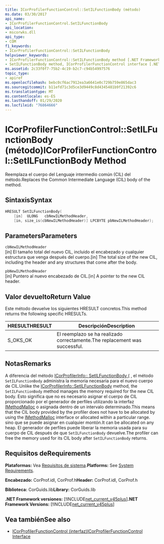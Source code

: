 ```yaml
---
title: ICorProfilerFunctionControl::SetILFunctionBody (método)
ms.date: 03/30/2017
api_name:
- ICorProfilerFunctionControl.SetILFunctionBody
api_location:
- mscorwks.dll
api_type:
- COM
f1_keywords:
- ICorProfilerFunctionControl::SetILFunctionBody
helpviewer_keywords:
- ICorProfilerFunctionControl::SetILFunctionBody method [.NET Framework profiling]
- SetILFunctionBody method, ICorProfilerFunctionControl interface [.NET Framework profiling]
ms.assetid: 2c33f0f7-75b2-4c19-b2c7-c94b54997576
topic_type:
- apiref
ms.openlocfilehash: bebc0cf6ac7912ea3a6641e0c729b759e865dac3
ms.sourcegitcommit: b11efd71c3d5ce3d9449c8d4345481b9f21392c6
ms.translationtype: MT
ms.contentlocale: es-ES
ms.lasthandoff: 01/29/2020
ms.locfileid: "76864666"
---
```

# <a name="icorprofilerfunctioncontrolsetilfunctionbody-method"></a><span data-ttu-id="9cdec-102">ICorProfilerFunctionControl::SetILFunctionBody (método)</span><span class="sxs-lookup"><span data-stu-id="9cdec-102">ICorProfilerFunctionControl::SetILFunctionBody Method</span></span>
<span data-ttu-id="9cdec-103">Reemplaza el cuerpo del Lenguaje intermedio común (CIL) del método.</span><span class="sxs-lookup"><span data-stu-id="9cdec-103">Replaces the Common Intermediate Language (CIL) body of the method.</span></span>  
  
## <a name="syntax"></a><span data-ttu-id="9cdec-104">Sintaxis</span><span class="sxs-lookup"><span data-stu-id="9cdec-104">Syntax</span></span>  
  
```cpp  
HRESULT SetILFunctionBody(  
    [in]  ULONG   cbNewILMethodHeader,  
    [in, size_is(cbNewILMethodHeader)] LPCBYTE pbNewILMethodHeader);  
```  
  
## <a name="parameters"></a><span data-ttu-id="9cdec-105">Parameters</span><span class="sxs-lookup"><span data-stu-id="9cdec-105">Parameters</span></span>  
 `cbNewILMethodHeader`  
 <span data-ttu-id="9cdec-106">[in] El tamaño total del nuevo CIL, incluido el encabezado y cualquier estructura que venga después del cuerpo.</span><span class="sxs-lookup"><span data-stu-id="9cdec-106">[in] The total size of the new CIL, including the header and any structures that come after the body.</span></span>  
  
 `pbNewILMethodHeader`  
 <span data-ttu-id="9cdec-107">[in] Puntero al nuevo encabezado de CIL.</span><span class="sxs-lookup"><span data-stu-id="9cdec-107">[in] A pointer to the new CIL header.</span></span>  
  
## <a name="return-value"></a><span data-ttu-id="9cdec-108">Valor devuelto</span><span class="sxs-lookup"><span data-stu-id="9cdec-108">Return Value</span></span>  
 <span data-ttu-id="9cdec-109">Este método devuelve los siguientes HRESULT concretos.</span><span class="sxs-lookup"><span data-stu-id="9cdec-109">This method returns the following specific HRESULTs.</span></span>  
  
|<span data-ttu-id="9cdec-110">HRESULT</span><span class="sxs-lookup"><span data-stu-id="9cdec-110">HRESULT</span></span>|<span data-ttu-id="9cdec-111">Descripción</span><span class="sxs-lookup"><span data-stu-id="9cdec-111">Description</span></span>|  
|-------------|-----------------|  
|<span data-ttu-id="9cdec-112">S_OK</span><span class="sxs-lookup"><span data-stu-id="9cdec-112">S_OK</span></span>|<span data-ttu-id="9cdec-113">El reemplazo se ha realizado correctamente.</span><span class="sxs-lookup"><span data-stu-id="9cdec-113">The replacement was successful.</span></span>|  
  
## <a name="remarks"></a><span data-ttu-id="9cdec-114">Notas</span><span class="sxs-lookup"><span data-stu-id="9cdec-114">Remarks</span></span>  
 <span data-ttu-id="9cdec-115">A diferencia del método [ICorProfilerInfo:: SetILFunctionBody (](icorprofilerinfo-setilfunctionbody-method.md) , el método `SetILFunctionBody` administra la memoria necesaria para el nuevo cuerpo de CIL.</span><span class="sxs-lookup"><span data-stu-id="9cdec-115">Unlike the [ICorProfilerInfo::SetILFunctionBody](icorprofilerinfo-setilfunctionbody-method.md) method, the `SetILFunctionBody` method manages the memory required for the new CIL body.</span></span> <span data-ttu-id="9cdec-116">Esto significa que no es necesario asignar el cuerpo de CIL proporcionado por el generador de perfiles utilizando la interfaz [IMethodMalloc](imethodmalloc-interface.md) o asignada dentro de un intervalo determinado.</span><span class="sxs-lookup"><span data-stu-id="9cdec-116">This means that the CIL body provided by the profiler does not have to be allocated by using the [IMethodMalloc](imethodmalloc-interface.md) interface or allocated within a particular range.</span></span> <span data-ttu-id="9cdec-117">sino que se puede asignar en cualquier montón.</span><span class="sxs-lookup"><span data-stu-id="9cdec-117">It can be allocated on any heap.</span></span> <span data-ttu-id="9cdec-118">El generador de perfiles puede liberar la memoria usada para su cuerpo de CIL después de que `SetILFunctionBody` devuelve.</span><span class="sxs-lookup"><span data-stu-id="9cdec-118">The profiler can free the memory used for its CIL body after `SetILFunctionBody` returns.</span></span>  
  
## <a name="requirements"></a><span data-ttu-id="9cdec-119">Requisitos de</span><span class="sxs-lookup"><span data-stu-id="9cdec-119">Requirements</span></span>  
 <span data-ttu-id="9cdec-120">**Plataformas:** Vea [Requisitos de sistema](../../../../docs/framework/get-started/system-requirements.md).</span><span class="sxs-lookup"><span data-stu-id="9cdec-120">**Platforms:** See [System Requirements](../../../../docs/framework/get-started/system-requirements.md).</span></span>  
  
 <span data-ttu-id="9cdec-121">**Encabezado:** CorProf.idl, CorProf.h</span><span class="sxs-lookup"><span data-stu-id="9cdec-121">**Header:** CorProf.idl, CorProf.h</span></span>  
  
 <span data-ttu-id="9cdec-122">**Biblioteca:** CorGuids.lib</span><span class="sxs-lookup"><span data-stu-id="9cdec-122">**Library:** CorGuids.lib</span></span>  
  
 <span data-ttu-id="9cdec-123">**.NET Framework versiones:** [!INCLUDE[net_current_v45plus](../../../../includes/net-current-v45plus-md.md)]</span><span class="sxs-lookup"><span data-stu-id="9cdec-123">**.NET Framework Versions:** [!INCLUDE[net_current_v45plus](../../../../includes/net-current-v45plus-md.md)]</span></span>  
  
## <a name="see-also"></a><span data-ttu-id="9cdec-124">Vea también</span><span class="sxs-lookup"><span data-stu-id="9cdec-124">See also</span></span>

- [<span data-ttu-id="9cdec-125">ICorProfilerFunctionControl (interfaz)</span><span class="sxs-lookup"><span data-stu-id="9cdec-125">ICorProfilerFunctionControl Interface</span></span>](icorprofilerfunctioncontrol-interface.md)
